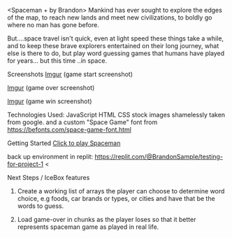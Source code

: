 <Spaceman + by Brandon>
Mankind has ever sought to explore the edges of the map, to reach new lands and meet new civilizations, to boldly go where no man has gone before.

But....space travel isn't quick, even at light speed these things take a while, and to keep these brave explorers entertained on their long journey,
what else is there to do, but play word guessing games that humans have played for years...   but this time   ..in space.

Screenshots
[Imgur](https://i.imgur.com/l92ez7c.png) (game start screenshot)

[Imgur](https://i.imgur.com/tu0PJcJ.png) (game over screenshot)

[Imgur](https://i.imgur.com/lsMMpm2.png) (game win screenshot)


Technologies Used:
JavaScript
HTML
CSS
stock images shamelessly taken from google.
and a custom "Space Game" font from 
https://befonts.com/space-game-font.html

Getting Started
[Click to play Spaceman](https://bsample447.github.io/Project-1-Spaceman/)

back up environment in replit: https://replit.com/@BrandonSample/testing-for-project-1    <

Next Steps / IceBox features

1. Create a working list of arrays the player can choose to determine word choice, e.g foods, car brands or types, or cities
and have that be the words to guess.

2. Load game-over in chunks as the player loses so that it better represents spaceman game as played in real life.